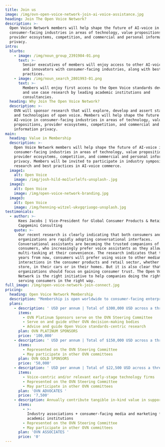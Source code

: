 ```yaml
---
title: Join us
image: /img/ovn-open-voice-network-join-ai-voice-assistance.jpg
heading: Join The Open Voice Network?
description: >-
  Open Voice Network members will help shape the future of AI-voice in
  consumer-facing industries in areas of technology, value propositions,
  provider ecosystems, competition, and commercial and personal information
  privacy.  
intro:
  blurbs:
    - image: /img/noun_group_2391984-01.png
      text: >-
        Senior executives of members will enjoy access to other AI-voice leaders
        and innovators with consumer-facing industries, along with best
        practices.
    - image: /img/noun_search_2801993-01.png
      text: >-
        Members will enjoy first access to the Open Voice standards development
        and use case research by leading academic institutions and
        consultancies.
  heading: Why Join The Open Voice Network?
  description: >-
    OVN will sponsor research that will explore, develop and assert standards
    and technologies of open voice. Members will help shape the future of
    AI-voice in consumer-facing industries in areas of technology, value
    propositions, provider ecosystems, competition, and commercial and personal
    information privacy. 
main:
  heading: Value in Membership
  description: >-
    Open Voice Network members will help shape the future of AI-voice in
    consumer-facing industries in areas of technology, value propositions,
    provider ecosystems, competition, and commercial and personal information
    privacy. Members will be invited to participate in industry symposia on
    research and best practices in AI-voice commerce.
  image1:
    alt: Open Voice
    image: /img/josh-hild-mo1lxrlelfs-unsplash-.jpg
  image2:
    alt: Open Voice
    image: /img/open-voice-network-branding.jpg
  image3:
    alt: Open Voice
    image: /img/henning-witzel-ukvgqriuogo-unsplash.jpg
testimonials:
  - author: >-
      Kees Jacobs | Vice-President for Global Consumer Products & Retail,
      Capgemini Consulting
    quote: >-
      Our recent research is clearly indicating that both consumers and
      organizations are rapidly adopting conversational interfaces.
      Conversational assistants are becoming the trusted companions of
      consumers, who increasingly prefer voice assistants as they allow for
      multi-tasking at their convenience. The research indicates that three
      years from now, consumers will prefer using voice to other mediums for all
      interactions in the consumer products and retail sector, whether it is in
      store, in their cars or in their homes. But it is also clear that
      organizations should focus on gaining consumer trust. The Open Voice
      Network is the right initiative to help companies doing the right things,
      serving consumers in the right way.
full_image: /img/open-voice-network-join-connect.jpg
pricing:
  heading: Open Voice Network Membership
  description: "Membership is open worldwide to consumer-facing enterprises and public entities, as well as those that advise, represent, or study such enterprises and entities. \_"
  plans:
    - description: ' USD per annum | Total of $300,000 USD across a three-year commitment'
      items:
        - OVN Platinum Sponsors serve on the OVN Steering Committee
        - Serve on and guide other OVN decision-making bodies
        - Advise and guide Open Voice standards-centric research
      plan: OVN PLATINUM SPONSORS
      price: '100,000'
    - description: ' USD per annum | Total of $150,000 USD across a three-year commitment'
      items:
        - Represented on the OVN Steering Committee
        - May participate in other OVN committees
      plan: OVN GOLD SPONSORS
      price: '50,000'
    - description: ' USD per annum | Total of $22,500 USD across a three-year commitment'
      items:
        - Voice-centric and/or relevant early-stage technology firms
        - Represented on the OVN Steering Committee
        - May participate in other OVN committees
      plan: 'OVN ADVOCATES '
      price: '7,500'
    - description: Annually contribute tangible in-kind value in support
      items:
        - >-
          Industry associations + consumer-facing media and marketing firms +
          academic institutions
        - Represented on the OVN Steering Committee
        - May participate in other OVN committees
      plan: 'OVN ASSOCIATES '
      price: '0'
---
```


